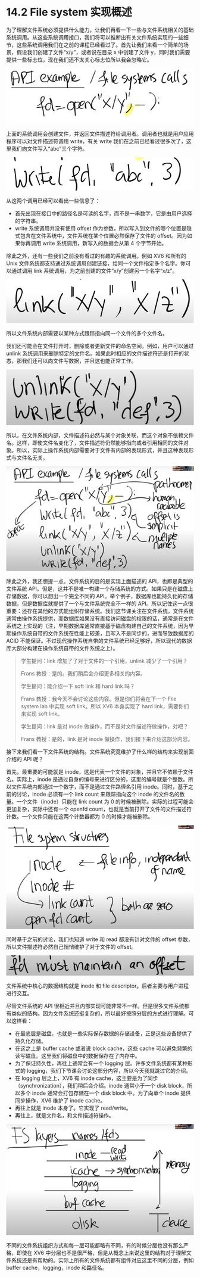 # 14.2 File system 实现概述

为了理解文件系统必须提供什么能力，让我们再看一下一些与文件系统相关的基础系统调用。从这些系统调用接口，我们将可以推断出有关文件系统实现的一些细节，这些系统调用我们在之前的课程已经看过了。首先让我们来看一个简单的场景，假设我们创建了文件“x/y”，或者说在目录 x 中创建了文件 y，同时我们需要提供一些标志位，现在我们还不太关心标志位所以我会忽略它。

![](<../assets/image (605).png>)

上面的系统调用会创建文件，并返回文件描述符给调用者。调用者也就是用户应用程序可以对文件描述符调用 write，有关 write 我们在之前已经看过很多次了，这里我们向文件写入“abc”三个字符。

![](<../assets/image (616).png>)

从这两个调用已经可以看出一些信息了：

- 首先出现在接口中的路径名是可读的名字，而不是一串数字，它是由用户选择的字符串。
- write 系统调用并没有使用 offset 作为参数，所以写入到文件的哪个位置是隐式包含在文件系统中，文件系统在某个位置必然保存了文件的 offset。因为如果你再调用 write 系统调用，新写入的数据会从第 4 个字节开始。

除此之外，还有一些我们之前没有看过的有趣的系统调用。例如 XV6 和所有的 Unix 文件系统都支持通过系统调用创建链接，给同一个文件指定多个名字。你可以通过调用 link 系统调用，为之前创建的文件“x/y”创建另一个名字“x/z”。

![](<../assets/image (450).png>)

所以文件系统内部需要以某种方式跟踪指向同一个文件的多个文件名。

我们还可能会在文件打开时，删除或者更新文件的命名空间。例如，用户可以通过 unlink 系统调用来删除特定的文件名。如果此时相应的文件描述符还是打开的状态，那我们还可以向文件写数据，并且这也能正常工作。

![](<../assets/image (621).png>)

所以，在文件系统内部，文件描述符必然与某个对象关联，而这个对象不依赖文件名。这样，即使文件名变化了，文件描述符仍然能够指向或者引用相同的文件对象。所以，实际上操作系统内部需要对于文件有内部的表现形式，并且这种表现形式与文件名无关。

![](<../assets/image (407).png>)

除此之外，我还想提一点。文件系统的目的是实现上面描述的 API，也即是典型的文件系统 API。但是，这并不是唯一构建一个存储系统的方式。如果只是在磁盘上存储数据，你可以想出一个完全不同的 API。举个例子，数据库也能持久化的存储数据，但是数据库就提供了一个与文件系统完全不一样的 API。所以记住这一点很重要：还存在其他的方式能组织存储系统。我们这节课关注在文件系统，文件系统通常由操作系统提供，而数据库如果没有直接访问磁盘的权限的话，通常是在文件系统之上实现的（注，早期数据库通常直接基于磁盘构建自己的文件系统，因为早期操作系统自带的文件系统在性能上较差，且写入不是同步的，进而导致数据库的 ACID 不能保证。不过现代操作系统自带的文件系统已经足够好，所以现代的数据库大部分构建在操作系统自带的文件系统之上）。

> 学生提问：link 增加了了对于文件的一个引用，unlink 减少了一个引用？
>
> Frans 教授：是的。我们稍后会介绍更多相关的内容。
>
> 学生提问：能介绍一下 soft link 和 hard link 吗？
>
> Frans 教授：我今天不会讨论这些内容。但是你们将会在下一个 File system lab 中实现 soft link。所以 XV6 本身实现了 hard link，需要你们来实现 soft link。
>
> 学生提问：link 是对 inode 做操作，而不是对文件描述符做操作，对吧？
>
> Frans 教授：是的，link 是对 inode 做操作，我们接下来介绍这部分内容。

接下来我们看一下文件系统的结构。文件系统究竟维护了什么样的结构来实现前面介绍的 API 呢？

首先，最重要的可能就是 inode，这是代表一个文件的对象，并且它不依赖于文件名。实际上，inode 是通过自身的编号来进行区分的，这里的编号就是个整数。所以文件系统内部通过一个数字，而不是通过文件路径名引用 inode。同时，基于之前的讨论，inode 必须有一个 link count 来跟踪指向这个 inode 的文件名的数量。一个文件（inode）只能在 link count 为 0 的时候被删除。实际的过程可能会更加复杂，实际中还有一个 openfd count，也就是当前打开了文件的文件描述符计数。一个文件只能在这两个计数器都为 0 的时候才能被删除。

![](<../assets/image (510).png>)

同时基于之前的讨论，我们也知道 write 和 read 都没有针对文件的 offset 参数，所以文件描述符必然自己悄悄维护了对于文件的 offset。

![](<../assets/image (532).png>)

文件系统中核心的数据结构就是 inode 和 file descriptor。后者主要与用户进程进行交互。

尽管文件系统的 API 很相近并且内部实现可能非常不一样。但是很多文件系统都有类似的结构。因为文件系统还挺复杂的，所以最好按照分层的方式进行理解。可以这样看：

- 在最底层是磁盘，也就是一些实际保存数据的存储设备，正是这些设备提供了持久化存储。
- 在这之上是 buffer cache 或者说 block cache，这些 cache 可以避免频繁的读写磁盘。这里我们将磁盘中的数据保存在了内存中。
- 为了保证持久性，再往上通常会有一个 logging 层。许多文件系统都有某种形式的 logging，我们下节课会讨论这部分内容，所以今天我就跳过它的介绍。
- 在 logging 层之上，XV6 有 inode cache，这主要是为了同步（synchronization），我们稍后会介绍。inode 通常小于一个 disk block，所以多个 inode 通常会打包存储在一个 disk block 中。为了向单个 inode 提供同步操作，XV6 维护了 inode cache。
- 再往上就是 inode 本身了。它实现了 read/write。
- 再往上，就是文件名，和文件描述符操作。

![](<../assets/image (412).png>)

不同的文件系统组织方式和每一层可能都略有不同，有的时候分层也没有那么严格，即使在 XV6 中分层也不是很严格，但是从概念上来说这里的结构对于理解文件系统还是有帮助的。实际上所有的文件系统都有组件对应这里不同的分层，例如 buffer cache，logging，inode 和路径名。
